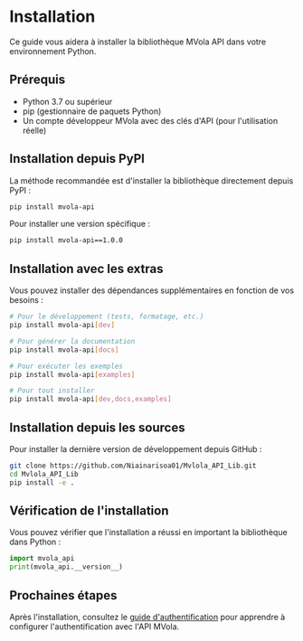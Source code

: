 # Installation

Ce guide vous aidera à installer la bibliothèque MVola API dans votre environnement Python.

## Prérequis

- Python 3.7 ou supérieur
- pip (gestionnaire de paquets Python)
- Un compte développeur MVola avec des clés d'API (pour l'utilisation réelle)

## Installation depuis PyPI

La méthode recommandée est d'installer la bibliothèque directement depuis PyPI :

```bash
pip install mvola-api
```

Pour installer une version spécifique :

```bash
pip install mvola-api==1.0.0
```

## Installation avec les extras

Vous pouvez installer des dépendances supplémentaires en fonction de vos besoins :

```bash
# Pour le développement (tests, formatage, etc.)
pip install mvola-api[dev]

# Pour générer la documentation
pip install mvola-api[docs]

# Pour exécuter les exemples
pip install mvola-api[examples]

# Pour tout installer
pip install mvola-api[dev,docs,examples]
```

## Installation depuis les sources

Pour installer la dernière version de développement depuis GitHub :

```bash
git clone https://github.com/Niainarisoa01/Mvlola_API_Lib.git
cd Mvlola_API_Lib
pip install -e .
```

## Vérification de l'installation

Vous pouvez vérifier que l'installation a réussi en important la bibliothèque dans Python :

```python
import mvola_api
print(mvola_api.__version__)
```

## Prochaines étapes

Après l'installation, consultez le [guide d'authentification](authentication.md) pour apprendre à configurer l'authentification avec l'API MVola. 
